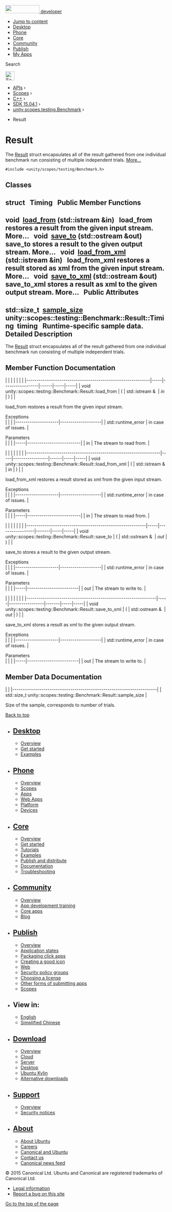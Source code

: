 <a href="https://developer.ubuntu.com/" class="logo-ubuntu"><img src="https://developer.ubuntu.com/assets/sites/ubuntu/latest/u/img/logos/logo-ubuntu-orange.svg" width="106" height="25" /> <span>developer</span></a>

-   [Jump to content](index.html#main-content)
-   [Desktop](https://developer.ubuntu.com/en/desktop/)
-   [Phone](https://developer.ubuntu.com/en/phone/)
-   [Core](https://developer.ubuntu.com/core)
-   [Community](https://developer.ubuntu.com/en/community/)
-   [Publish](https://developer.ubuntu.com/en/publish/)
-   [My Apps](https://myapps.developer.ubuntu.com/)

Search

<img src="https://developer.ubuntu.com/assets/sites/ubuntu/latest/u/img/search-white.svg" alt="Search" height="28" />

-   [APIs](../../../../index.html) ›
-   [Scopes](../../../index.html) ›
-   [C++](../../index.html) ›
-   [SDK 15.04.1](../index.html) ›
-   [unity.scopes.testing.Benchmark](../unity.scopes.testing.Benchmark/index.html) ›

<!-- -->

-   Result

Result
======

The <a href="index.html" class="el" title="The Result struct encapsulates all of the result gathered from one individual benchmark run consistin...">Result</a> struct encapsulates all of the result gathered from one individual benchmark run consisting of multiple independent trials. [More...](index.html#details)

`#include <unity/scopes/testing/Benchmark.h>`

<span id="nested-classes"></span> Classes
-----------------------------------------

struct  
Timing
 
<span id="pub-methods"></span> Public Member Functions
------------------------------------------------------

void 
<a href="index.html#a6a5b4c13c5577319208b16f2fc6f376b" class="el">load_from</a> (std::istream &in)
 
load\_from restores a result from the given input stream. More...
 
void 
<a href="index.html#affa8a2fa514327d6c776bb2524564683" class="el">save_to</a> (std::ostream &out)
 
save\_to stores a result to the given output stream. More...
 
void 
<a href="index.html#a7e39e38d5459491afcad135dfc085f20" class="el">load_from_xml</a> (std::istream &in)
 
load\_from\_xml restores a result stored as xml from the given input stream. More...
 
void 
<a href="index.html#a287d480be8dd59a705ad6d6608cb3abd" class="el">save_to_xml</a> (std::ostream &out)
 
save\_to\_xml stores a result as xml to the given output stream. More...
 
<span id="pub-attribs"></span> Public Attributes
------------------------------------------------

std::size\_t 
<a href="index.html#af4afaf13e8274b469e238169e03f6709" class="el">sample_size</a>
 
<span id="a888340f628b36ebfe7b4df0f2dd93593" class="anchor"></span> unity::scopes::testing::Benchmark::Result::Timing 
timing
 
Runtime-specific sample data.
 
<span id="details"></span>
Detailed Description
--------------------

The <a href="index.html" class="el" title="The Result struct encapsulates all of the result gathered from one individual benchmark run consistin...">Result</a> struct encapsulates all of the result gathered from one individual benchmark run consisting of multiple independent trials.

Member Function Documentation
-----------------------------

<span id="a6a5b4c13c5577319208b16f2fc6f376b" class="anchor"></span>
|                                                            |     |                 |      |     |     |
|------------------------------------------------------------|-----|-----------------|------|-----|-----|
| void unity::scopes::testing::Benchmark::Result::load\_from | (   | std::istream &  | *in* | )   |     |

load\_from restores a result from the given input stream.

Exceptions  
|                     |                    |
|---------------------|--------------------|
| std::runtime\_error | in case of issues. |

<!-- -->

Parameters  
|     |                          |
|-----|--------------------------|
| in  | The stream to read from. |

<span id="a7e39e38d5459491afcad135dfc085f20" class="anchor"></span>
|                                                                 |     |                 |      |     |     |
|-----------------------------------------------------------------|-----|-----------------|------|-----|-----|
| void unity::scopes::testing::Benchmark::Result::load\_from\_xml | (   | std::istream &  | *in* | )   |     |

load\_from\_xml restores a result stored as xml from the given input stream.

Exceptions  
|                     |                    |
|---------------------|--------------------|
| std::runtime\_error | in case of issues. |

<!-- -->

Parameters  
|     |                          |
|-----|--------------------------|
| in  | The stream to read from. |

<span id="affa8a2fa514327d6c776bb2524564683" class="anchor"></span>
|                                                          |     |                 |       |     |     |
|----------------------------------------------------------|-----|-----------------|-------|-----|-----|
| void unity::scopes::testing::Benchmark::Result::save\_to | (   | std::ostream &  | *out* | )   |     |

save\_to stores a result to the given output stream.

Exceptions  
|                     |                    |
|---------------------|--------------------|
| std::runtime\_error | in case of issues. |

<!-- -->

Parameters  
|     |                         |
|-----|-------------------------|
| out | The stream to write to. |

<span id="a287d480be8dd59a705ad6d6608cb3abd" class="anchor"></span>
|                                                               |     |                 |       |     |     |
|---------------------------------------------------------------|-----|-----------------|-------|-----|-----|
| void unity::scopes::testing::Benchmark::Result::save\_to\_xml | (   | std::ostream &  | *out* | )   |     |

save\_to\_xml stores a result as xml to the given output stream.

Exceptions  
|                     |                    |
|---------------------|--------------------|
| std::runtime\_error | in case of issues. |

<!-- -->

Parameters  
|     |                         |
|-----|-------------------------|
| out | The stream to write to. |

Member Data Documentation
-------------------------

<span id="af4afaf13e8274b469e238169e03f6709" class="anchor"></span>
|                                                                      |
|----------------------------------------------------------------------|
| std::size\_t unity::scopes::testing::Benchmark::Result::sample\_size |

Size of the sample, corresponds to number of trials.

[Back to top](index.html#)

-   [Desktop](https://developer.ubuntu.com/en/desktop/)
    ---------------------------------------------------

    -   [Overview](https://developer.ubuntu.com/en/desktop/)
    -   [Get started](http://snapcraft.io/?utm_source=developer.ubuntu.com&utm_medium=devportal&utm_term=snaps%20snapcraft%20desktop&utm_content=menu&utm_campaign=duc_snappers)
    -   [Examples](https://github.com/ubuntu/snappy-playpen)

-   [Phone](https://developer.ubuntu.com/en/phone/)
    -----------------------------------------------

    -   [Overview](https://developer.ubuntu.com/en/phone/)
    -   [Scopes](https://developer.ubuntu.com/en/phone/scopes/)
    -   [Apps](https://developer.ubuntu.com/en/phone/apps/)
    -   [Web Apps](https://developer.ubuntu.com/en/phone/web/)
    -   [Platform](https://developer.ubuntu.com/en/phone/platform/)
    -   [Devices](https://developer.ubuntu.com/en/phone/devices/)

-   [Core](https://developer.ubuntu.com/core)
    -----------------------------------------

    -   [Overview](https://developer.ubuntu.com/core)
    -   [Get started](https://developer.ubuntu.com/core/get-started)
    -   [Tutorials](https://developer.ubuntu.com/core/tutorials)
    -   [Examples](https://developer.ubuntu.com/core/examples)
    -   [Publish and distribute](https://developer.ubuntu.com/core/publish-and-distribute)
    -   [Documentation](https://developer.ubuntu.com/core/documentation)
    -   [Troubleshooting](https://developer.ubuntu.com/core/troubleshooting)

-   [Community](https://developer.ubuntu.com/en/community/)
    -------------------------------------------------------

    -   [Overview](https://developer.ubuntu.com/en/community/)
    -   [App development training](https://developer.ubuntu.com/en/community/training/)
    -   [Core apps](https://developer.ubuntu.com/en/community/core-apps/)
    -   [Blog](https://developer.ubuntu.com/en/community/blog/)

-   [Publish](https://developer.ubuntu.com/en/publish/)
    ---------------------------------------------------

    -   [Overview](https://developer.ubuntu.com/en/publish/)
    -   [Application states](https://developer.ubuntu.com/en/publish/application-states/)
    -   [Packaging click apps](https://developer.ubuntu.com/en/publish/packaging-click-apps/)
    -   [Creating a good icon](https://developer.ubuntu.com/en/publish/creating-a-good-icon/)
    -   [Web](https://developer.ubuntu.com/en/publish/web/)
    -   [Security policy groups](https://developer.ubuntu.com/en/publish/security-policy-groups/)
    -   [Choosing a license](https://developer.ubuntu.com/en/publish/choosing-a-license/)
    -   [Other forms of submitting apps](https://developer.ubuntu.com/en/publish/other-forms-of-submitting-apps/)
    -   [Scopes](https://developer.ubuntu.com/en/publish/scopes/)

-   View in:
    --------

    -   [English](index.html "Change to language: English")
    -   [Simplified Chinese](index.html "Change to language: Simplified Chinese")

-   [Download](http://ubuntu.com/download/)
    ---------------------------------------

    -   [Overview](http://ubuntu.com/download)
    -   [Cloud](http://ubuntu.com/download/cloud)
    -   [Server](http://ubuntu.com/download/server)
    -   [Desktop](http://ubuntu.com/download/desktop)
    -   [Ubuntu Kylin](http://ubuntu.com/download/ubuntu-kylin)
    -   [Alternative downloads](http://ubuntu.com/download/alternative-downloads)

-   [Support](http://ubuntu.com/support/)
    -------------------------------------

    -   [Overview](http://ubuntu.com/support)
    -   [Security notices](http://www.ubuntu.com/usn/)

-   [About](http://ubuntu.com/about/)
    ---------------------------------

    -   [About Ubuntu](http://ubuntu.com/about/about-ubuntu)
    -   [Careers](http://www.canonical.com/careers)
    -   [Canonical and Ubuntu](http://ubuntu.com/about/canonical-and-ubuntu)
    -   [Contact us](http://ubuntu.com/about/contact-us)
    -   [Canonical news feed](http://insights.ubuntu.com/feed/)

© 2015 Canonical Ltd. Ubuntu and Canonical are registered trademarks of Canonical Ltd.

-   [Legal information](http://www.ubuntu.com/legal)
-   [Report a bug on this site](https://bugs.launchpad.net/developer-ubuntu-com/)

<span class="accessibility-aid">[Go to the top of the page](index.html#)</span>
